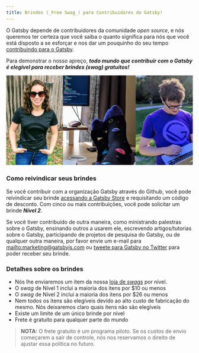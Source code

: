 ```yaml
---
title: Brindes (_Free Swag_) para Contribuidores do Gatsby!
---
```


O Gatsby depende de contribuidores da comunidade _open source_, e nós queremos ter certeza que você saiba o quanto significa para nós que você está disposto a se esforçar e nos dar um pouquinho do seu tempo [contribuindo para o Gatsby](/contributing/how-to-contribute/).

Para demonstrar o nosso apreço, _**todo mundo que contribuir com o Gatsby é elegível para receber brindes (swag) gratuitos!**_

![Contribuidores do Gatsby usando seus brindes.](./images/gatsby-swag.jpg)

### Como reivindicar seus brindes

Se você contribuir com a organização Gatsby através do Github, você pode reivindicar seu brinde [acessando a Gatsby Store](https://store.gatsbyjs.org/) e requisitando um código de desconto. Com cinco ou mais contribuições, você pode solicitar um brinde _**Nível 2**_.

Se você tiver contribuído de outra maneira, como ministrando palestras sobre o Gatsby, ensinando outros a usarem ele, escrevendo artigos/tutorias sobre o Gatsby, participando de projetos de pesquisa do Gatsby, ou de qualquer outra maneira, por favor envie um e-mail para <mailto:marketing@gatsbyjs.com> ou [tweete para Gatsby no Twitter](https://twitter.com/gatsbyjs) para poder receber seu brinde.


### Detalhes sobre os brindes

- Nós lhe enviaremos um item da nossa [loja de _swags_](https://store.gatsbyjs.org/) por nível.
- O _swag_ de Nível 1 inclui a maioria dos itens por \$10 ou menos
- O _swag_ de Nível 2 inclui a maioria dos itens por \$26 ou menos
- Nem todos os itens são elegíveis devido ao alto custo de fabricação do mesmo. Nós deixaremos claro quais itens não são elegíveis
- Existe um limite de um único brinde por nível
- Frete é gratuito para qualquer parte do mundo
  
> **NOTA:** O frete gratuito é um programa piloto. Se os custos de envio começarem a sair de controle, nós nos reservamos o direito de ajustar essa política no futuro.
